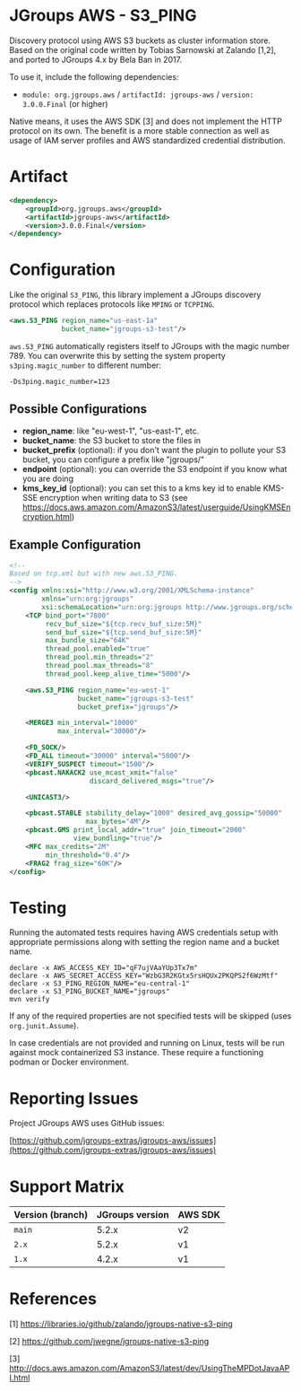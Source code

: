# JGroups AWS - S3_PING

Discovery protocol using AWS S3 buckets as cluster information store. Based on the original code written by
Tobias Sarnowski at Zalando [1,2], and ported to JGroups 4.x by Bela Ban in 2017.

To use it, include the following dependencies:
* `module: org.jgroups.aws` / `artifactId: jgroups-aws` / `version: 3.0.0.Final` (or higher)

Native means, it uses the AWS SDK [3] and does not implement the HTTP protocol on its own. The benefit is a more stable
connection as well as usage of IAM server profiles and AWS standardized credential distribution.

# Artifact
```xml
<dependency>
    <groupId>org.jgroups.aws</groupId>
    <artifactId>jgroups-aws</artifactId>
    <version>3.0.0.Final</version>
</dependency>
```

# Configuration

Like the original `S3_PING`, this library implement a JGroups discovery protocol which replaces protocols like
`MPING` or `TCPPING`.

```xml
<aws.S3_PING region_name="us-east-1a"
             bucket_name="jgroups-s3-test"/>
```

`aws.S3_PING` automatically registers itself to JGroups with the magic number 789. You can overwrite this by
setting the system property `s3ping.magic_number` to different number:

`-Ds3ping.magic_number=123`

## Possible Configurations

* **region_name**: like "eu-west-1", "us-east-1", etc.
* **bucket_name**: the S3 bucket to store the files in
* **bucket_prefix** (optional): if you don't want the plugin to pollute your S3 bucket, you can configure a prefix like
  "jgroups/"
* **endpoint** (optional): you can override the S3 endpoint if you know what you are doing
* **kms_key_id** (optional): you can set this to a kms key id to enable KMS-SSE encryption when writing data to S3 (see https://docs.aws.amazon.com/AmazonS3/latest/userguide/UsingKMSEncryption.html)

## Example Configuration

```xml
<!--
Based on tcp.xml but with new aws.S3_PING.
-->
<config xmlns:xsi="http://www.w3.org/2001/XMLSchema-instance"
        xmlns="urn:org:jgroups"
        xsi:schemaLocation="urn:org:jgroups http://www.jgroups.org/schema/jgroups.xsd">
    <TCP bind_port="7800"
         recv_buf_size="${tcp.recv_buf_size:5M}"
         send_buf_size="${tcp.send_buf_size:5M}"
         max_bundle_size="64K"
         thread_pool.enabled="true"
         thread_pool.min_threads="2"
         thread_pool.max_threads="8"
         thread_pool.keep_alive_time="5000"/>

    <aws.S3_PING region_name="eu-west-1"
                 bucket_name="jgroups-s3-test"
                 bucket_prefix="jgroups"/>

    <MERGE3 min_interval="10000"
            max_interval="30000"/>

    <FD_SOCK/>
    <FD_ALL timeout="30000" interval="5000"/>
    <VERIFY_SUSPECT timeout="1500"/>
    <pbcast.NAKACK2 use_mcast_xmit="false"
                    discard_delivered_msgs="true"/>

    <UNICAST3/>

    <pbcast.STABLE stability_delay="1000" desired_avg_gossip="50000"
                   max_bytes="4M"/>
    <pbcast.GMS print_local_addr="true" join_timeout="2000"
                view_bundling="true"/>
    <MFC max_credits="2M"
         min_threshold="0.4"/>
    <FRAG2 frag_size="60K"/>
</config>
```

# Testing

Running the automated tests requires having AWS credentials setup with appropriate permissions
along with setting the region name and a bucket name.

```shell
declare -x AWS_ACCESS_KEY_ID="qF7ujVAaYUp3Tx7m"
declare -x AWS_SECRET_ACCESS_KEY="WzbG3R2KGtx5rsHQUx2PKQPS2f6WzMtf"
declare -x S3_PING_REGION_NAME="eu-central-1"
declare -x S3_PING_BUCKET_NAME="jgroups"
mvn verify
```

If any of the required properties are not specified tests will be skipped (uses `org.junit.Assume`).

In case credentials are not provided and running on Linux, tests will be run against mock containerized S3 instance.
These require a functioning podman or Docker environment.

# Reporting Issues

Project JGroups AWS uses GitHub issues:

[https://github.com/jgroups-extras/jgroups-aws/issues](https://github.com/jgroups-extras/jgroups-aws/issues)


# Support Matrix

Version (branch) | JGroups version | AWS SDK
---------------- |-----------------|---------
`main`           | 5.2.x           | v2
`2.x`            | 5.2.x           | v1
`1.x`            | 4.2.x           | v1


# References

[1] https://libraries.io/github/zalando/jgroups-native-s3-ping

[2] https://github.com/jwegne/jgroups-native-s3-ping

[3] http://docs.aws.amazon.com/AmazonS3/latest/dev/UsingTheMPDotJavaAPI.html
